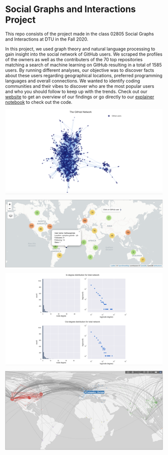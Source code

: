 # Social Graphs and Interactions Project

This repo consists of the project made in the class 02805 Social Graphs and Interactions at DTU in the Fall 2020.

In this project, we used graph theory and natural language processing to gain insight into the social network of GitHub users. We scraped the profiles of the owners as well as the contributers of the 70 top repositories matching a search of machine learning on GitHub resulting in a total of 1585 users. By running different analyses, our objective was to discover facts about these users regarding geographical locations, preferred programming languages and overall connections. We wanted to identify coding communities and their vibes to discover who are the most popular users and who you should follow to keep up with the trends. Check out our [website](https://s153748.github.io) to get an overview of our findings or go directly to our [explainer notebook](https://nbviewer.jupyter.org/url/s153748.github.io/Final_Explainer_Notebook.ipynb?fbclid=IwAR3YKFvjuvaLAXfukm6HTf1Jqo_H1-Uoa9jZSgdnvPC0tFOQGWVFOVdrf0Q) to check out the code.

![network](/visualizations/network.png)

![map2](/visualizations/map2.png)

![degree](/visualizations/degree.png)

![map1](/visualizations/map1.png)
